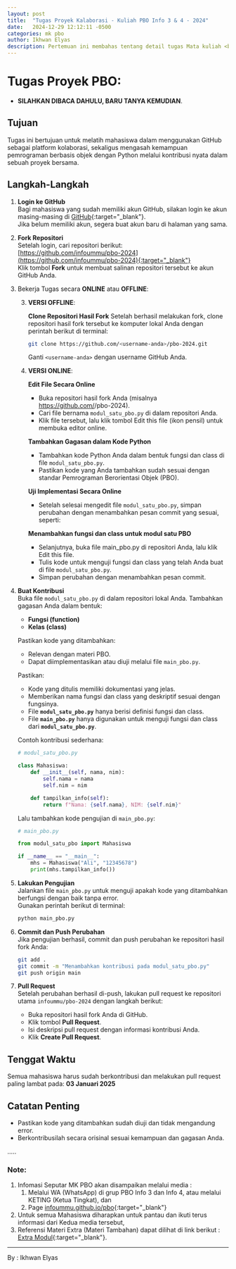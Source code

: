 ```yaml
---
layout: post
title:  "Tugas Proyek Kalaborasi - Kuliah PBO Info 3 & 4 - 2024"
date:   2024-12-29 12:12:11 -0500
categories: mk pbo
author: Ikhwan Elyas
description: Pertemuan ini membahas tentang detail tugas Mata kuliah <b>Pemrograman Berorientasi Objek (PBO)</b> yaitu proyek kalaborasi, tugasnya sebuah proyek sederhana tapi dubutuhkan kerja sama semua mahasiswa untuk menyelesaikan tugasnya sesuai dengan arahan dan ide masing2 yang dituangkan ke code untuk disharing ke sesama.
---
```



# Tugas Proyek PBO:
 - **SILAHKAN DIBACA DAHULU, BARU TANYA KEMUDIAN**. 


## Tujuan
Tugas ini bertujuan untuk melatih mahasiswa dalam menggunakan GitHub sebagai platform kolaborasi, sekaligus mengasah kemampuan pemrograman berbasis objek dengan Python melalui kontribusi nyata dalam sebuah proyek bersama.

## Langkah-Langkah

1. **Login ke GitHub**  
   Bagi mahasiswa yang sudah memiliki akun GitHub, silakan login ke akun masing-masing di [GitHub](https://github.com){:target="_blank"}.  
   Jika belum memiliki akun, segera buat akun baru di halaman yang sama.

2. **Fork Repositori**  
   Setelah login, cari repositori berikut:  
   [https://github.com/infoummu/pbo-2024](https://github.com/infoummu/pbo-2024){:target="_blank"}  
   Klik tombol **Fork** untuk membuat salinan repositori tersebut ke akun GitHub Anda.

3. Bekerja Tugas secara **ONLINE** atau **OFFLINE**: 

   3. **VERSI OFFLINE**:

      **Clone Repositori Hasil Fork**
      Setelah berhasil melakukan fork, clone repositori hasil fork tersebut ke komputer lokal Anda dengan perintah berikut di terminal:
      ```bash
      git clone https://github.com/<username-anda>/pbo-2024.git
      ```
      Ganti `<username-anda>` dengan username GitHub Anda.

   3. **VERSI ONLINE**:

      **Edit File Secara Online**

      - Buka repositori hasil fork Anda (misalnya https://github.com/<username-anda>/pbo-2024).
      - Cari file bernama `modul_satu_pbo.py` di dalam repositori Anda.
      - Klik file tersebut, lalu klik tombol Edit this file (ikon pensil) untuk membuka editor online.

      **Tambahkan Gagasan dalam Kode Python**
      - Tambahkan kode Python Anda dalam bentuk fungsi dan class di file `modul_satu_pbo.py`.
      - Pastikan kode yang Anda tambahkan sudah sesuai dengan standar Pemrograman Berorientasi Objek (PBO).

      **Uji Implementasi Secara Online**
      - Setelah selesai mengedit file `modul_satu_pbo.py`, simpan perubahan dengan menambahkan pesan commit yang sesuai, seperti:

      **Menambahkan fungsi dan class untuk modul satu PBO**
      - Selanjutnya, buka file main_pbo.py di repositori Anda, lalu klik Edit this file.
      - Tulis kode untuk menguji fungsi dan class yang telah Anda buat di file `modul_satu_pbo.py`.
      - Simpan perubahan dengan menambahkan pesan commit.



4. **Buat Kontribusi**  
   Buka file `modul_satu_pbo.py` di dalam repositori lokal Anda. Tambahkan gagasan Anda dalam bentuk:
   - **Fungsi (function)**
   - **Kelas (class)**

   Pastikan kode yang ditambahkan:
   - Relevan dengan materi PBO.
   - Dapat diimplementasikan atau diuji melalui file `main_pbo.py`.

   Pastikan:
   - Kode yang ditulis memiliki dokumentasi yang jelas.
   - Memberikan nama fungsi dan class yang deskriptif sesuai dengan fungsinya.
   - File **`modul_satu_pbo.py`** hanya berisi definisi fungsi dan class.
   - File **`main_pbo.py`** hanya digunakan untuk menguji fungsi dan class dari **`modul_satu_pbo.py`**.


   Contoh kontribusi sederhana:
   ```python
   # modul_satu_pbo.py

   class Mahasiswa:
       def __init__(self, nama, nim):
           self.nama = nama
           self.nim = nim

       def tampilkan_info(self):
           return f"Nama: {self.nama}, NIM: {self.nim}"
   ```

   Lalu tambahkan kode pengujian di `main_pbo.py`:
   ```python
   # main_pbo.py

   from modul_satu_pbo import Mahasiswa

   if __name__ == "__main__":
       mhs = Mahasiswa("Ali", "12345678")
       print(mhs.tampilkan_info())
   ```

5. **Lakukan Pengujian**  
   Jalankan file `main_pbo.py` untuk menguji apakah kode yang ditambahkan berfungsi dengan baik tanpa error.  
   Gunakan perintah berikut di terminal:
   ```bash
   python main_pbo.py
   ```

6. **Commit dan Push Perubahan**  
   Jika pengujian berhasil, commit dan push perubahan ke repositori hasil fork Anda:
   ```bash
   git add .
   git commit -m "Menambahkan kontribusi pada modul_satu_pbo.py"
   git push origin main
   ```

7. **Pull Request**  
   Setelah perubahan berhasil di-push, lakukan pull request ke repositori utama `infoummu/pbo-2024` dengan langkah berikut:
   - Buka repositori hasil fork Anda di GitHub.
   - Klik tombol **Pull Request**.
   - Isi deskripsi pull request dengan informasi kontribusi Anda.
   - Klik **Create Pull Request**.

## Tenggat Waktu
Semua mahasiswa harus sudah berkontribusi dan melakukan pull request paling lambat pada:
**03 Januari 2025**

## Catatan Penting
- Pastikan kode yang ditambahkan sudah diuji dan tidak mengandung error.
- Berkontribusilah secara orisinal sesuai kemampuan dan gagasan Anda.

..... 



### Note:

1. Infomasi Seputar MK PBO akan disampaikan melalui media :
    1. Melalui WA (WhatsApp) di grup PBO Info 3 dan Info 4, atau melalui KETING (Ketua Tingkat), dan
    2. Page [infoummu.github.io/pbo](https://infoummu.github.io/PBO/){:target="_blank"}
2. Untuk semua Mahasiswa diharapkan untuk pantau dan ikuti terus informasi dari Kedua media tersebut,
3. Referensi Materi Extra (Materi Tambahan) dapat dilihat di link berikut : [Extra Modul](Reff){:target="_blank"}.

***
By : Ikhwan Elyas
